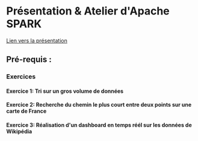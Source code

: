 # Présentation & Atelier d'Apache SPARK

[Lien vers la présentation](https://slides.com/ldclrcq/deck-2)

## Pré-requis :

### Exercices

#### Exercice 1: Tri sur un gros volume de données

#### Exercice 2: Recherche du chemin le plus court entre deux points sur une carte de France

#### Exercice 3: Réalisation d'un dashboard en temps réél sur les données de Wikipédia 

